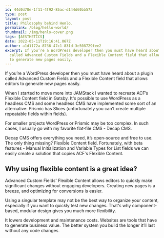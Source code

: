 ```yaml
---
id: 44d0d78e-1f11-4f92-85ac-d144d60bb573
type: post
layout: post
title: Philosophy behind Henlo.
permalink: /blog/hello-world/
thumbnail: /img/henlo-cover.png
tags: [AESTHETICS]
date: 2022-05-11T19:16:41.067Z
author: a1d1172a-8736-47c1-831d-3e508729fee2
excerpt: If you’re a WordPress developer then you must have heard about a plugin
  called Advanced Custom Fields and a Flexible Content field that allows editors
  to generate new pages easily.
---
```


If you’re a WordPress developer then you must have heard about a plugin called Advanced Custom Fields and a Flexible Content field that allows editors to generate new pages easily.

When I started to move more into JAMStack I wanted to recreate ACF’s Flexible Content field in Gatsby. It's possible to use WordPress as a headless CMS and some headless CMS have implemented some sort of an alternative. Prismic has Slices (unfortunately you can’t create multiple repeatable fields within fields).

For smaller projects WordPress or Prismic may be too complex. In such cases, I usually go with my favorite flat-file CMS - Decap CMS.

Decap CMS offers everything you need, it’s open-source and free to use. The only thing missing? Flexible Content field. Fortunately, with beta features - Manual Initialization and Variable Types for List fields we can easily create a solution that copies ACF's Flexible Content.

## Why using flexible content is a great idea?

Advanced Custom Fields' Flexible Content allows editors to quickly make significant changes without engaging developers. Creating new pages is a breeze, and optimizing for conversions is easier.

Using a singular template may not be the best way to organize your content, especially if you want to quickly test new changes. That's why component-based, modular design gives you much more flexibility.

It lowers development and maintenance costs. Websites are tools that have to generate business value. The better system you build the longer it’ll last without any code changes.
